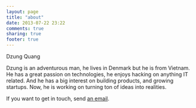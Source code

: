 ```yaml
---
layout: page
title: "about"
date: 2013-07-22 23:22
comments: true
sharing: true
footer: true
---
```


<article class="post page-about">
  <div class="content">
  <p class="my-name">Dzung Quang</p>
  <p>Dzung is an adventurous man, he lives in Denmark but he is from Vietnam. He has a great passion on technologies, he enjoys hacking on anything IT related. And he has a big interest on building products, and growing startups. Now, he is working on turning ton of ideas into realities.
  </p>
  <p>If you want to get in touch, send <a href="mailto:nxqd.inbox@gmail.com">an email</a>.</p>
  </div>
</article>
